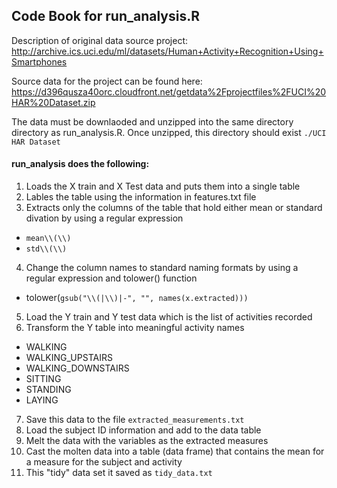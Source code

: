 ## Code Book for run_analysis.R

Description of original data source project:  http://archive.ics.uci.edu/ml/datasets/Human+Activity+Recognition+Using+Smartphones

Source data for the project can be found here: https://d396qusza40orc.cloudfront.net/getdata%2Fprojectfiles%2FUCI%20HAR%20Dataset.zip

The data must be downlaoded and unzipped into the same directory directory as run_analysis.R. Once unzipped, this directory should exist `./UCI HAR Dataset`

#### run_analysis does the following:
1. Loads the X train and X Test data and puts them into a single table
2. Lables the table using the information in features.txt file
3. Extracts only the columns of the table that hold either mean or standard divation by using a regular expression
  * `mean\\(\\)`
  * `std\\(\\)`
4. Change the column names to standard naming formats by using a regular expression and tolower() function
  * tolower(`gsub("\\(|\\)|-", "", names(x.extracted)))`
5. Load the Y train and Y test data which is the list of activities recorded
6. Transform the Y table into meaningful activity names
  * WALKING
  * WALKING_UPSTAIRS
  * WALKING_DOWNSTAIRS
  * SITTING
  * STANDING
  * LAYING
7. Save this data to the file `extracted_measurements.txt`
8. Load the subject ID information and add to the data table
9. Melt the data with the variables as the extracted measures
10. Cast the molten data into a table (data frame) that contains the mean for a measure for the subject and activity
11.  This "tidy" data set it saved as `tidy_data.txt`

